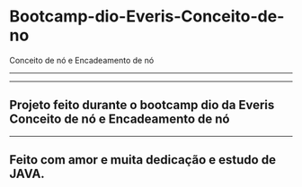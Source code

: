 # Bootcamp-dio-Everis-Conceito-de-no
Conceito de nó e Encadeamento de nó

-------------------------------------------------- -------------------------------------------------- -----------------------------------


---------------------------------------------------------------------------------------------------------------------------------------
## Projeto  feito durante o bootcamp dio da Everis   Conceito de nó e Encadeamento de nó

----------------------------------------------------------------------------------------------------------------------------------------

## Feito com amor e muita dedicação e estudo de JAVA. 
